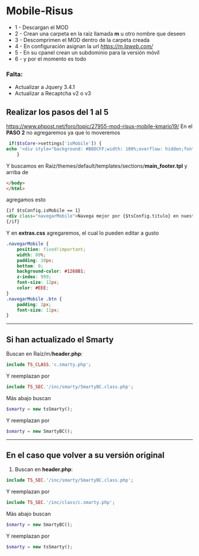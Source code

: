 # Mobile-Risus

* 1 - Descargan el MOD
* 2 - Crean una carpeta en la raíz llamada **m** u otro nombre que deseen
* 3 - Descomprimen el MOD dentro de la carpeta creada
* 4 - En configuración asignan la url *https://m.laweb.com/*
* 5 - En su cpanel crean un subdominio para la versión móvil
* 6 - y por el momento es todo

### Falta:
* Actualizar a Jquery 3.4.1
* Actualizar a Recaptcha v2 o v3

## Realizar los pasos del 1 al 5
https://www.phpost.net/foro/topic/27955-mod-risus-mobile-kmario19/
En el **PASO 2** no agregaremos ya que lo moveremos
``` PHP
 if($tsCore->settings['isMobile']) {
echo '<div style="background: #B8DCFF;width: 100%;overflow: hidden;font-size: 15px;padding: 16px;color: #000;text-align: center;">Navega mejor por '.$tsCore->settings['titulo'].' en nuestra versión mobile <a class="mBtn btnOk" href="'.$tsCore->settings['mobile'].'" onclick="document.cookie = \'mobile=;expires=Thu, 01 Jan 1970 00:00:01 GMT;\'">Entrar</a></div>';
    }
 ```
 Y buscamos en Raíz/themes/default/templates/sections/**main_footer.tpl** y arriba de
``` HTML
</body>
</html>
```
agregamos esto
``` HTML
{if $tsConfig.isMobile == 1}
<div class="navegarMobile">Navega mejor por {$tsConfig.titulo} en nuestra versi&oacute;n mobile <a class="btn btn-success" href="{$tsConfig.mobile}" onclick="document.cookie = \'mobile=;expires=Thu, 30 Jan 2024 00:00:01 GMT;\'">Entrar</a></div>
{/if}
```
Y en **extras.css** agregaremos, el cual lo pueden editar a gusto
``` CSS
.navegarMobile {
	position: fixed!important;
	width: 80%;
	padding: 10px;
	bottom: 0;
	background-color: #1268B1;
	z-index: 999;
	font-size: 12px;
	color: #EEE;
}
.navegarMobile .btn {
	padding: 2px;
	font-size: 11px;
}
```

---
## Si han actualizado el Smarty
Buscan en Raíz/m/**header.php**:
``` PHP
include TS_CLASS.'c.smarty.php';
```
Y reemplazan por
``` PHP
include TS_SEC.'/inc/smarty/SmartyBC.class.php';
```
Más abajo buscan
``` PHP
$smarty = new tsSmarty();
```
Y reemplazan por
``` PHP
$smarty = new SmartyBC();
```
---
## En el caso que volver a su versión original
1) Buscan en **header.php**:
``` PHP
include TS_SEC.'/inc/smarty/SmartyBC.class.php';
```
Y reemplazan por
``` PHP
include TS_SEC.'/inc/class/c.smarty.php';
```
Más abajo buscan
``` PHP
$smarty = new SmartyBC();
```
Y reemplazan por
``` PHP
$smarty = new tsSmarty();
```

